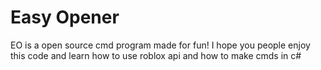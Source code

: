 # Easy Opener 
EO is a open source cmd program made for fun! I hope you people enjoy this code and learn how to use roblox api and how to make cmds in c#
